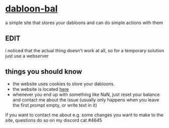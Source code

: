# [dabloon-bal](https://woofledev.github.io/dabloon-bal)
 a simple site that stores your dabloons and can do simple actions with them
## EDIT
i noticed that the actual thing doesn't work at all, so for a temporary solution
just use a webserver

## things you should know
- the website uses cookies to store your dabloons.
- the website is located [here](https://woofledev.github.io/dabloon-bal)
- whenever you end up with something like NaN, just reset your balance and  contact me about the issue (usually only happens when you leave the first prompt empty, or write text in it)

if you want to contact me about e.g. some changes you want to make to the site, questions do so on my discord cat.#4645

